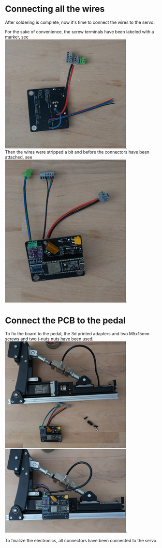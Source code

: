 # Connecting all the wires
After soldering is complete, now it's time to connect the wires to the servo. 

For the sake of convenience, the screw terminals have been labeled with a marker, see <br>
<img src="DSC00207.JPG" width="400">. <br>
Then the wires were stripped a bit and before the connectors have been attached, see <br> 
<img src="DSC00208.JPG" width="400">. 


# Connect the PCB to the pedal
To fix the board to the pedal, the 3d printed adapters and two M5x15mm screws and two t-nuts nuts have been used. 
<img src="DSC00209.JPG" width="400">
<img src="DSC00211.JPG" width="400">.

To finalize the electronics, all connectors have been connected to the servo.



